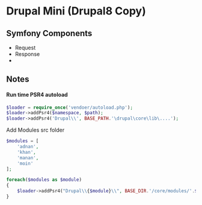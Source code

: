 # Drupal Mini (Drupal8 Copy)

## Symfony Components
- Request
- Response
- 


## Notes



#### Run time PSR4 autoload
```php
$loader = require_once('vendoer/autoload.php');
$loader->addPsr4($namespace, $path);
$loader->addPsr4('Drupal\\', BASE_PATH.'\drupal\core\lib\....');
```
Add Modules src folder
```php
$modules = [
    'adnan',
    'khan',
    'manan',
    'moin'
];

foreach($modules as $module)
{    
    $loader->addPsr4("Drupal\\{$module}\\", BASE_DIR.'/core/modules/'.$module.'/src/');
}
```

